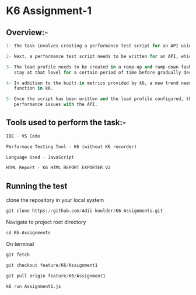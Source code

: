 # K6 Assignment-1

## Overview:-

```python
1- The task involves creating a performance test script for an API using k6, a load testing tool. The first step is to install and configure k6 on a local machine. 

2- Next, a performance test script needs to be written for an API, which can be any available dummy API i.e https://reqres.in/api/users.

3- The load profile needs to be created in a ramp-up and ramp-down fashion. This means that the number of virtual users will gradually increase to a maximum, then 
   stay at that level for a certain period of time before gradually decreasing back to zero.

4- In addition to the built-in metrics provided by k6, a new trend needs to be created that logs some sort of statistics. This can be accomplished using the `Trend` 
   function in k6.

5- Once the script has been written and the load profile configured, the script can be run using the `k6 run` command, and the results can be analyzed to identify any 
   performance issues with the API.
```

## Tools used to perform the task:-

```python
IDE - VS Code

Performace Testing Tool - K6 (without K6 recorder)

Language Used - JavaScript

HTML Report - K6 HTML REPORT EXPORTER V2
```

## Running the test

clone the repository in your local system
```python
git clone https://github.com/Adii-knolder/K6-Assignments.git
```

Navigate to project root directory
```python
cd K6-Assignments
```

On terminal
```python
git fetch

git checkout feature/K6/Assignment1

git pull origin feature/K6/Assignment1

k6 run Assignment1.js
```
